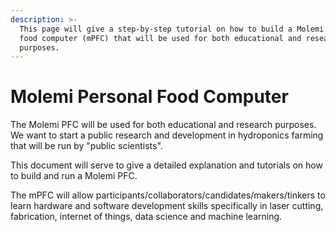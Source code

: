 ```yaml
---
description: >-
  This page will give a step-by-step tutorial on how to build a Molemi personal
  food computer (mPFC) that will be used for both educational and research
  purposes.
---
```


# Molemi Personal Food Computer

The Molemi PFC will be used for both educational and research purposes. We want to start a public research and development in hydroponics farming  that will be run by "public scientists". 

This document will serve to give a detailed explanation and tutorials on how to build and run a Molemi PFC.  

The mPFC will allow participants/collaborators/candidates/makers/tinkers to learn hardware and software development skills specifically in laser cutting, fabrication, internet of things, data science and machine learning. 




